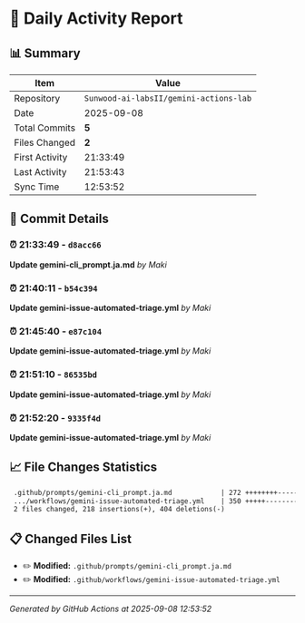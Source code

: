 # 📅 Daily Activity Report

## 📊 Summary
| Item | Value |
|------|-------|
| Repository | `Sunwood-ai-labsII/gemini-actions-lab` |
| Date | 2025-09-08 |
| Total Commits | **5** |
| Files Changed | **2** |
| First Activity | 21:33:49 |
| Last Activity | 21:53:43 |
| Sync Time | 12:53:52 |

## 📝 Commit Details

### ⏰ 21:33:49 - `d8acc66`
**Update gemini-cli_prompt.ja.md**
*by Maki*

### ⏰ 21:40:11 - `b54c394`
**Update gemini-issue-automated-triage.yml**
*by Maki*

### ⏰ 21:45:40 - `e87c104`
**Update gemini-issue-automated-triage.yml**
*by Maki*

### ⏰ 21:51:10 - `86535bd`
**Update gemini-issue-automated-triage.yml**
*by Maki*

### ⏰ 21:52:20 - `9335f4d`
**Update gemini-issue-automated-triage.yml**
*by Maki*

## 📈 File Changes Statistics

```diff
 .github/prompts/gemini-cli_prompt.ja.md            | 272 ++++++++--------
 .../workflows/gemini-issue-automated-triage.yml    | 350 +++++----------------
 2 files changed, 218 insertions(+), 404 deletions(-)
```

## 📋 Changed Files List

- ✏️ **Modified:** `.github/prompts/gemini-cli_prompt.ja.md`
- ✏️ **Modified:** `.github/workflows/gemini-issue-automated-triage.yml`

---
*Generated by GitHub Actions at 2025-09-08 12:53:52*
